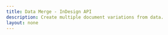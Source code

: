 ```yaml
---
title: Data Merge - InDesign API
description: Create multiple document variations from data.
layout: none
---
```


<RedoclyAPIBlock src="/firefly-services/docs/indesign/datamergeapi.json" width="600px" disableSidebar hideTryItPanel scrollYOffset={64} generateCodeSamples="languages: [{lang: 'curl'}]" />
